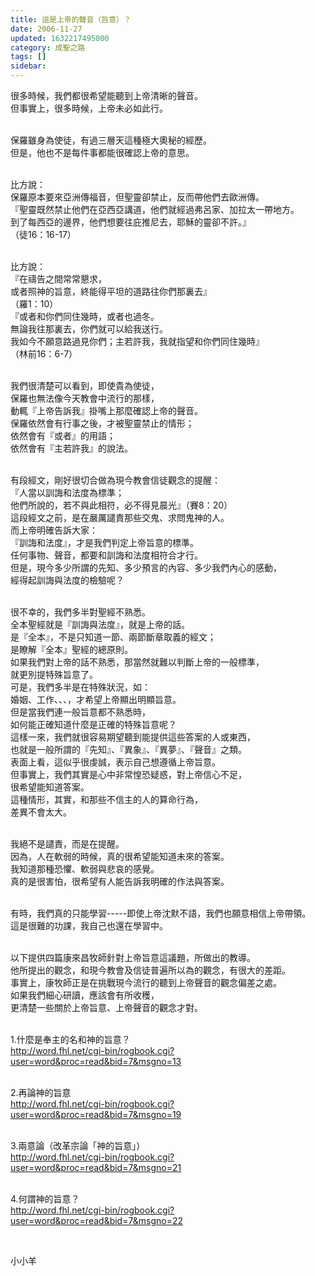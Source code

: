 ```yaml
---
title: 這是上帝的聲音（旨意）？
date: 2006-11-27
updated: 1632217495000
category: 成聖之路
tags: []
sidebar: 
---
```


<p>很多時候，我們都很希望能聽到上帝清晰的聲音。<br/>
但事實上，很多時候，上帝未必如此行。</p>
<p><br/>
保羅雖身為使徒，有過三層天這種極大奧秘的經歷。<br/>
但是，他也不是每件事都能很確認上帝的意思。</p>
<p><br/>
比方說：<br/>
保羅原本要來亞洲傳福音，但聖靈卻禁止，反而帶他們去歐洲傳。<br/>
『聖靈既然禁止他們在亞西亞講道，他們就經過弗呂家、加拉太一帶地方。<br/>
到了每西亞的邊界，他們想要往庇推尼去，耶穌的靈卻不許。』<br/>
（徒16：16-17）</p>
<p><br/>
比方說：<br/>
『在禱告之間常常懇求，<br/>
或者照神的旨意，終能得平坦的道路往你們那裏去』<br/>
（羅1：10）<br/>
『或者和你們同住幾時，或者也過冬。<br/>
無論我往那裏去，你們就可以給我送行。<br/>
我如今不願意路過見你們；主若許我，我就指望和你們同住幾時』<br/>
（林前16：6-7）</p>
<p><br/>
我們很清楚可以看到，即使貴為使徒，<br/>
保羅也無法像今天教會中流行的那樣，<br/>
動輒『上帝告訴我』掛嘴上那麼確認上帝的聲音。<br/>
保羅依然會有行事之後，才被聖靈禁止的情形；<br/>
依然會有『或者』的用語；<br/>
依然會有『主若許我』的說法。</p>
<p><br/>
有段經文，剛好很切合做為現今教會信徒觀念的提醒：<br/>
『人當以訓誨和法度為標準；<br/>
他們所說的，若不與此相符，必不得見晨光』（賽8：20）<br/>
這段經文之前，是在嚴厲譴責那些交鬼、求問鬼神的人。<br/>
而上帝明確告訴大家：<br/>
『訓誨和法度』，才是我們判定上帝旨意的標準。<br/>
任何事物、聲音，都要和訓誨和法度相符合才行。<br/>
但是，現今多少所謂的先知、多少預言的內容、多少我們內心的感動，<br/>
經得起訓誨與法度的檢驗呢？</p>
<p><br/>
很不幸的，我們多半對聖經不熟悉。<br/>
全本聖經就是『訓誨與法度』，就是上帝的話。<br/>
是『全本』，不是只知道一節、兩節斷章取義的經文；<br/>
是瞭解『全本』聖經的總原則。<br/>
如果我們對上帝的話不熟悉，那當然就難以判斷上帝的一般標準，<br/>
就更別提特殊旨意了。<br/>
可是，我們多半是在特殊狀況，如：<br/>
婚姻、工作、、、，才希望上帝顯出明顯旨意。<br/>
但是當我們連一般旨意都不熟悉時，<br/>
如何能正確知道什麼是正確的特殊旨意呢？<br/>
這樣一來，我們就很容易期望聽到能提供這些答案的人或東西，<br/>
也就是一般所謂的『先知』、『異象』、『異夢』、『聲音』之類。<br/>
表面上看，這似乎很虔誠，表示自己想遵循上帝旨意。<br/>
但事實上，我們其實是心中非常惶恐疑惑，對上帝信心不足，<br/>
很希望能知道答案。<br/>
這種情形，其實，和那些不信主的人的算命行為，<br/>
差異不會太大。</p>
<p><br/>
我絕不是譴責，而是在提醒。<br/>
因為，人在軟弱的時候，真的很希望能知道未來的答案。<br/>
我知道那種恐懼、軟弱與悲哀的感覺。<br/>
真的是很害怕，很希望有人能告訴我明確的作法與答案。</p>
<p><br/>
有時，我們真的只能學習-----即使上帝沈默不語，我們也願意相信上帝帶領。<br/>
這是很難的功課，我自己也還在學習中。</p>
<p><br/>
以下提供四篇康來昌牧師針對上帝旨意這議題，所做出的教導。<br/>
他所提出的觀念，和現今教會及信徒普遍所以為的觀念，有很大的差距。<br/>
事實上，康牧師正是在挑戰現今流行的聽到上帝聲音的觀念偏差之處。<br/>
如果我們細心研讀，應該會有所收穫，<br/>
更清楚一些關於上帝旨意、上帝聲音的觀念才對。</p>
<p><br/>
1.什麼是奉主的名和神的旨意？<br/>
<a href="http://word.fhl.net/cgi-bin/rogbook.cgi?user=word&amp;proc=read&amp;bid=7&amp;msgno=13" target="_blank">http://word.fhl.net/cgi-bin/rogbook.cgi?user=word&amp;proc=read&amp;bid=7&amp;msgno=13</a></p>
<p><br/>
2.再論神的旨意<br/>
<a href="http://word.fhl.net/cgi-bin/rogbook.cgi?user=word&amp;proc=read&amp;bid=7&amp;msgno=19" target="_blank">http://word.fhl.net/cgi-bin/rogbook.cgi?user=word&amp;proc=read&amp;bid=7&amp;msgno=19</a></p>
<p><br/>
3.兩意論（改革宗論「神的旨意」）<br/>
<a href="http://word.fhl.net/cgi-bin/rogbook.cgi?user=word&amp;proc=read&amp;bid=7&amp;msgno=21" target="_blank">http://word.fhl.net/cgi-bin/rogbook.cgi?user=word&amp;proc=read&amp;bid=7&amp;msgno=21</a><br/>
 </p>
<p>4.何謂神的旨意？<br/>
<a href="http://word.fhl.net/cgi-bin/rogbook.cgi?user=word&amp;proc=read&amp;bid=7&amp;msgno=22" target="_blank">http://word.fhl.net/cgi-bin/rogbook.cgi?user=word&amp;proc=read&amp;bid=7&amp;msgno=22</a></p>
<p> </p>
<p>小小羊</p>
